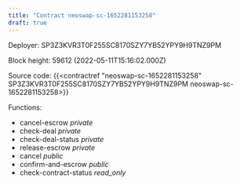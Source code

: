 ```yaml
---
title: "Contract neoswap-sc-1652281153258"
draft: true
---
```

Deployer: SP3Z3KVR3T0F255SC8170SZY7YB52YPY9H9TNZ9PM


 



Block height: 59612 (2022-05-11T15:16:02.000Z)

Source code: {{<contractref "neoswap-sc-1652281153258" SP3Z3KVR3T0F255SC8170SZY7YB52YPY9H9TNZ9PM neoswap-sc-1652281153258>}}

Functions:

* cancel-escrow _private_
* check-deal _private_
* check-deal-status _private_
* release-escrow _private_
* cancel _public_
* confirm-and-escrow _public_
* check-contract-status _read_only_
